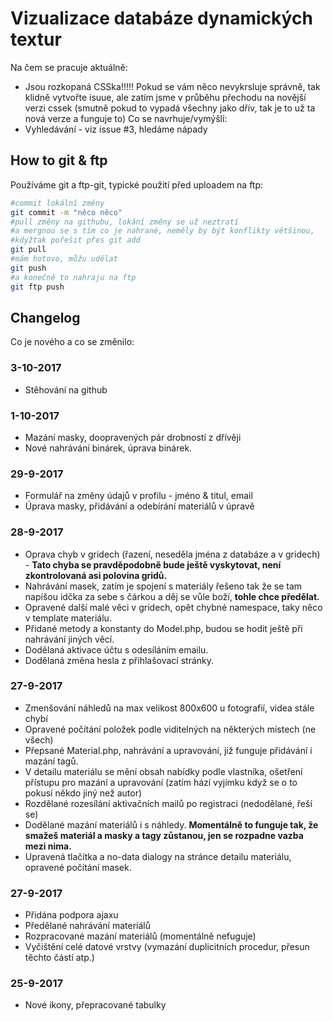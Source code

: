 # Vizualizace databáze dynamických textur

Na čem se pracuje aktuálně:
 * Jsou rozkopaná CSSka!!!!! Pokud se vám něco nevykrsluje správně, tak klidně vytvořte isuue, ale zatím jsme v průběhu přechodu na novější verzi cssek (smutně pokud to vypadá všechny jako dřív, tak je to už ta nová verze a funguje to)
Co se navrhuje/vymýšlí:
 * Vyhledávání - viz issue #3, hledáme nápady


## How to git & ftp

Používáme git a ftp-git, typické použití před uploadem na ftp:
```bash
#commit lokální změny
git commit -m "něco něco"
#pull změny na githubu, lokání změny se už neztratí
#a mergnou se s tím co je nahrané, neměly by být konflikty většinou,
#kdyžtak pořešit přes git add
git pull 
#mám hotovo, můžu udělat
git push
#a konečně to nahraju na ftp
git ftp push
```
## Changelog
Co je nového a co se změnilo:

### 3-10-2017
* Stěhování na github

### 1-10-2017
* Mazání masky, doopravených pár drobností z dřívěji
* Nové nahrávání binárek, úprava binárek.

### 29-9-2017
* Formulář na změny údajů v profilu - jméno & titul, email
* Úprava masky, přidávání a odebírání materiálů v úpravě

### 28-9-2017
* Oprava chyb v gridech (řazení, neseděla jména z databáze a v gridech) - **Tato chyba se pravděpodobně bude ještě vyskytovat, není zkontrolovaná asi polovina gridů.**
* Nahrávání masek, zatím je spojení s materiály řešeno tak že se tam napíšou idčka za sebe s čárkou a děj se vůle boží, **tohle chce předělat.**
* Opravené další malé věci v gridech, opět chybné namespace, taky něco v template materiálu.
* Přidané metody a konstanty do Model.php, budou se hodit ještě při nahrávání jiných věcí.
* Dodělaná aktivace účtu s odesíláním emailu.
* Dodělaná změna hesla z přihlašovací stránky.

### 27-9-2017
* Zmenšování náhledů na max velikost 800x600 u fotografií, videa stále chybí
* Opravené počítání položek podle viditelných na některých místech (ne všech)
* Přepsané Material.php, nahrávání a upravování, již funguje přidávání i mazání tagů.
* V detailu materiálu se mění obsah nabídky podle vlastníka, ošetření přístupu pro mazání a upravování (zatím hází vyjímku když se o to pokusí někdo jiný než autor)
* Rozdělané rozesílání aktivačních mailů po registraci (nedodělané, řeší se)
* Dodělané mazání materiálů i s náhledy. **Momentálně to funguje tak, že smažeš materiál a masky a tagy zůstanou, jen se rozpadne vazba mezi nima.**
* Upravená tlačítka a no-data dialogy na stránce detailu materiálu, opravené počítání masek.

### 27-9-2017
* Přidána podpora ajaxu
* Předělané nahrávání materiálů
* Rozpracované mazání materiálů (momentálně nefuguje)
* Vyčištění celé datové vrstvy (vymazání duplicitních procedur, přesun těchto částí atp.)

### 25-9-2017
* Nové ikony, přepracované tabulky